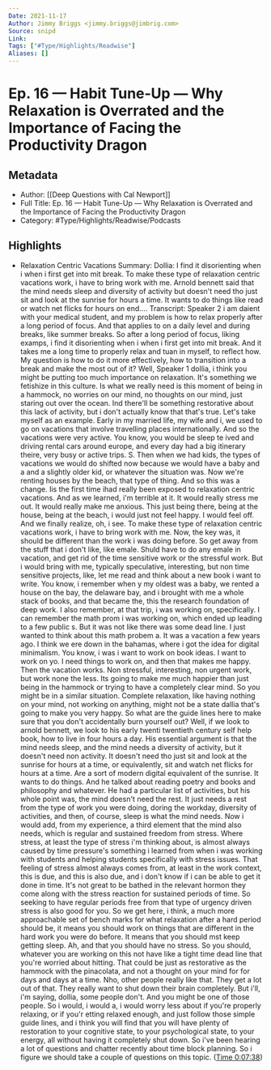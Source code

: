 ```yaml
---
Date: 2021-11-17
Author: Jimmy Briggs <jimmy.briggs@jimbrig.com>
Source: snipd
Link: 
Tags: ["#Type/Highlights/Readwise"]
Aliases: []
---
```

# Ep. 16 —  Habit Tune-Up —  Why Relaxation is Overrated and the Importance of Facing the Productivity Dragon

## Metadata
- Author: [[Deep Questions with Cal Newport]]
- Full Title: Ep. 16 —  Habit Tune-Up —  Why Relaxation is Overrated and the Importance of Facing the Productivity Dragon
- Category: #Type/Highlights/Readwise/Podcasts

## Highlights
- Relaxation Centric Vacations
  Summary:
  Dollia: I find it disorienting when i when i first get into mit break. To make these type of relaxation centric vacations work, i have to bring work with me. Arnold bennett said that the mind needs sleep and diversity of activity but doesn't need tho just sit and look at the sunrise for hours a time. It wants to do things like read or watch net flicks for hours on end....
  Transcript:
  Speaker 2
  i am daient with your medical student, and my problem is how to relax properly after a long period of focus. And that applies to on a daily level and during breaks, like summer breaks. So after a long period of focus, liking examps, i find it disorienting when i when i first get into mit break. And it takes me a long time to properly relax and tuan in myself, to reflect how. My question is how to do it more effectively, how to transition into a break and make the most out of it? Well,
  Speaker 1
  dollia, i think you might be putting too much importance on relaxation. It's something we fetishize in this culture. Is what we really need is this moment of being in a hammock, no worries on our mind, no thoughts on our mind, just staring out over the ocean. Ind there'll be something restorative about this lack of activity, but i don't actually know that that's true. Let's take myself as an example. Early in my married life, my wife and i, we used to go on vacations that involve travelling places internationally. And so the vacations were very active. You know, you would be sleep te ived and driving rental cars around europe, and every day had a big itinerary theire, very busy or active trips. S. Then when we had kids, the types of vacations we would do shifted now because we would have a baby and a and a slightly older kid, or whatever the situation was. Now we're renting houses by the beach, that type of thing. And so this was a change. Iis the first time ihad really been exposed to relaxation centric vacations. And as we learned, i'm terrible at it. It would really stress me out. It would really make me anxious. This just being there, being at the house, being at the beach, i would just not feel happy. I would feel off. And we finally realize, oh, i see. To make these type of relaxation centric vacations work, i have to bring work with me. Now, the key was, it should be different than the work i was doing before. So get away from the stuff that i don't like, like emale. Shuld have to do any emale in vacation, and get rid of the time sensitive work or the stressful work. But i would bring with me, typically speculative, interesting, but non time sensitive projects, like, let me read and think about a new book i want to write. You know, i remember when y my oldest was a baby, we rented a house on the bay, the delaware bay, and i brought with me a whole stack of books, and that became the, this the research foundation of deep work. I also remember, at that trip, i was working on, specifically. I can remember the math prom i was working on, which ended up leading to a few public s. But it was not like there was some dead line. I just wanted to think about this math probem a. It was a vacation a few years ago. I think we ere down in the bahamas, where i got the idea for digital minimalism. You know, i was i want to work on book ideas. I want to work on yo. I need things to work on, and then that makes me happy. Then the vacation works. Non stressful, interesting, non urgent work, but work none the less. Its going to make me much happier than just being in the hammock or trying to have a completely clear mind. So you might be in a similar situation. Complete relaxation, like having nothing on your mind, not working on anything, might not be a state dallia that's going to make you very happy. So what are the guide lines here to make sure that you don't accidentally burn yourself out? Well, if we look to arnold bennett, we look to his early twenti twentieth century self help book, how to live in four hours a day. His essential argument is that the mind needs sleep, and the mind needs a diversity of activity, but it doesn't need non activity. It doesn't need tho just sit and look at the sunrise for hours at a time, or equivalently, sit and watch net flicks for hours at a time. Are a sort of modern digital equivalent of the sunrise. It wants to do things. And he talked about reading poetry and books and philosophy and whatever. He had a particular list of activities, but his whole point was, the mind doesn't need the rest. It just needs a rest from the type of work you were doing, doring the workday, diversity of activities, and then, of course, sleep is what the mind needs. Now i would add, from my experience, a third element that the mind also needs, which is regular and sustained freedom from stress. Where stress, at least the type of stress i'm thinking about, is almost always caused by time pressure's something i learned from when i was working with students and helping students specifically with stress issues. That feeling of stress almost always comes from, at least in the work context, this is due, and this is also due, and i don't know if i can be able to get it done in time. It's not great to be bathed in the relevant hormon they come along with the stress reaction for sustained periods of time. So seeking to have regular periods free from that type of urgency driven stress is also good for you. So we get here, i think, a much more approachable set of bench marks for what relaxation after a hard period should be, it means you should work on things that are different in the hard work you were do before. It means that you should mst keep getting sleep. Ah, and that you should have no stress. So you should, whatever you are working on this not have like a tight time dead line that you're worried about hitting. That could be just as restorative as the hammock with the pinacolata, and not a thought on your mind for for days and days at a time. Nho, other people really like that. They get a lot out of that. They really want to shut down their brain completely. But i'll, i'm saying, dollia, some people don't. And you might be one of those people. So i would, i would a, i would worry less about if you're properly relaxing, or if you'r etting relaxed enough, and just follow those simple guide lines, and i think you will find that you will have plenty of restoration to your cognitive state, to your psychological state, to your energy, all without having it completely shut down. So i've been hearing a lot of questions and chatter recently about time block planning. So i figure we should take a couple of questions on this topic. ([Time 0:07:38](https://share.snipd.com/snip/8b384958-5b68-4aa8-9203-b53b0c049d14))
